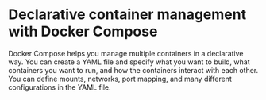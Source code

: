 # Declarative container management with Docker Compose

Docker Compose helps you manage multiple containers in a declarative way. You can create a YAML file and specify what you want to build, what containers you want to run, and how the containers interact with each other. You can define mounts, networks, port mapping, and many different configurations in the YAML file.